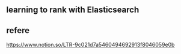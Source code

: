 ## learning to rank with Elasticsearch


## refere
https://www.notion.so/LTR-9c021d7a5460494692913f8046059e0b
